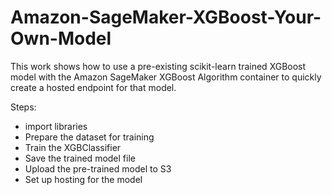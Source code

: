 # Amazon-SageMaker-XGBoost-Your-Own-Model
This work shows how to use a pre-existing scikit-learn trained XGBoost model with the Amazon SageMaker XGBoost Algorithm
container to quickly create a hosted endpoint for that model.

Steps:
* import libraries
* Prepare the dataset for training
* Train the XGBClassifier
* Save the trained model file
* Upload the pre-trained model to S3
* Set up hosting for the model

